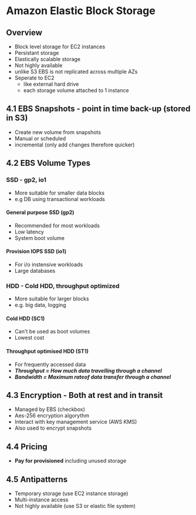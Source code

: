 # Amazon Elastic Block Storage

## Overview
* Block level storage for EC2 instances
* Persistant storage
* Elastically scalable storage
* Not highly available
 * unlike S3 EBS is not replicated across  multiple AZs
* Seperate to EC2
  * like external hard drive
  * each storage volume attached to 1 instance

## 4.1 EBS Snapshots - point in time back-up (stored in S3)
* Create new volume from snapshots
* Manual or scheduled
* incremental (only add changes therefore quicker)

## 4.2 EBS Volume Types
### SSD - gp2, io1
* More suitable for smaller data blocks
 * e.g DB using transactional workloads
#### General purpose SSD (gp2)
* Recommended for most workloads
* Low latency
* System boot volume
#### Provision IOPS SSD (io1)
* For i/o instensive workloads
 * Large databases
### HDD - Cold HDD, throughput optimized
* More suitable for larger blocks
 * e.g. big data, logging
#### Cold HDD (SC1) 
* Can't be used as boot volumes
* Lowest cost 
#### Throughput optimised HDD (ST1)
* For frequently accessed data
* ***Throughput = How much data travelling through a channel***
* ***Bandwidth = Maximum rateof data transfer through a channel***

## 4.3 Encryption - Both at rest and in transit
* Managed by EBS (checkbox)
* Aes-256 encryption algorythm
 * Interact with key management service (AWS KMS)
 * Also used to encrypt snapshots

## 4.4 Pricing
* **Pay for provisioned** including unused storage

## 4.5 Antipatterns
* Temporary storage (use EC2 instance storage)
* Multi-instance access
* Not highly available (use S3 or elastic file system)

